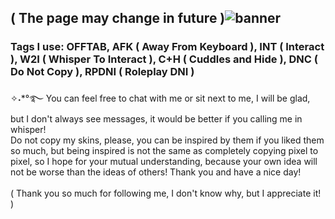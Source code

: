 ## ( The page may change in future )![banner](https://github.com/user-attachments/assets/6f35de93-0e4e-41d0-ba6d-6d37acc90752)

### Tags I use: OFFTAB, AFK ( Away From Keyboard ), INT ( Interact ), W2I ( Whisper To Interact ), C+H ( Cuddles and Hide ), DNC ( Do Not Copy ), RPDNI ( Roleplay DNI )
✧˖*°࿐ You can feel free to chat with me or sit next to me, I will be glad, but I don't always see messages, it would be better if you calling me in whisper!<br/>
Do not copy my skins, please, you can be inspired by them if you liked them so much, but being inspired is not the same as completely copying pixel to pixel, so I hope for your mutual understanding, because your own idea will not be worse than the ideas of others! Thank you and have a nice day!<br/>
<br/>( Thank you so much for following me, I don't know why, but I appreciate it! )
